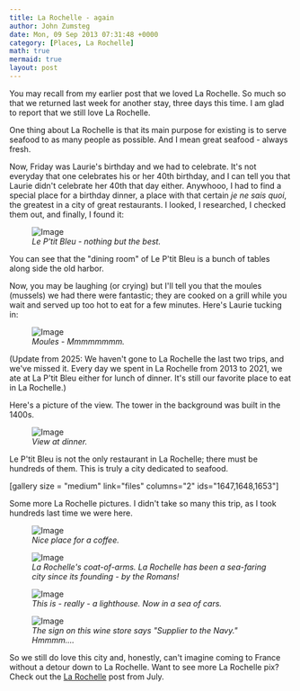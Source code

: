 ```yaml
---
title: La Rochelle - again
author: John Zumsteg
date: Mon, 09 Sep 2013 07:31:48 +0000
category: [Places, La Rochelle]
math: true
mermaid: true
layout: post
---
```

You may recall from my earlier post that we loved La Rochelle. So much so that we returned last week for another stay, three days this time. I am glad to report that we still love La Rochelle.

One thing about La Rochelle is that its main purpose for existing is to serve seafood to as many people as possible. And I mean great seafood - always fresh.

Now, Friday was Laurie's birthday and we had to celebrate. It's not everyday that one celebrates his or her 40th birthday, and I can tell you that Laurie didn't celebrate her 40th that day either. Anywhooo, I had to find a special place for a birthday dinner, a place with that certain <em>je ne sais quoi</em>, the greatest in a city of great restaurants. I looked, I researched, I checked them out, and finally, I found it:

<figure>
	<img class = "landscape" src="{{"/assets/images/2013/09/DSC04037.jpg" | prepend: site.baseurl  }}" alt="Image" />
	<figcaption><em>Le P'tit Bleu - nothing but the best.</em></figcaption>
</figure>



You can see that the "dining room" of Le P'tit Bleu is a bunch of tables along side the old harbor.

Now, you may be laughing (or crying) but I'll tell you that the moules (mussels) we had there were fantastic; they are cooked on a grill while you wait and served up too hot to eat for a few minutes. Here's Laurie tucking in:

<figure>	
<img class = "portrait" src="{{"/assets/images/2013/09/DSC04031.jpg" | prepend: site.baseurl  }}" alt="Image" />
	<figcaption><em>Moules - Mmmmmmmm.</em></figcaption>
</figure>

(Update from 2025: We haven't gone to La Rochelle the last two trips, and we've missed it. Every day we spent in La Rochelle from 2013 to 2021, we ate at La P'tit Bleu either for lunch of dinner. It's still our favorite place to eat in La Rochelle.)

Here's a picture of the view. The tower in the background was built in the 1400s.

<figure>
	<img class = "landscape" src="{{"/assets/images/2013/09/DSC04034.jpg" | prepend: site.baseurl  }}" alt="Image" />
	<figcaption><em>View at dinner.</em></figcaption>
</figure>



Le P'tit Bleu is not the only restaurant in La Rochelle; there must be hundreds of them. This is truly a city dedicated to seafood.

[gallery size = "medium" link="files" columns="2" ids="1647,1648,1653"]

Some more La Rochelle pictures. I didn't take so many this trip, as I took hundreds last time we were here.

<figure>	<img class = "portrait" src="{{"/assets/images/2013/09/DSC04053.jpg" | prepend: site.baseurl  }}" alt="Image" />
	<figcaption><em>Nice place for a coffee.</em></figcaption>
</figure>



<figure>	<img class = "portrait" src="{{"/assets/images/2013/09/DSC04049.jpg" | prepend: site.baseurl  }}" alt="Image" />
	<figcaption><em>La Rochelle's coat-of-arms. La Rochelle has been a sea-faring city since its founding - by the Romans!</em></figcaption>
</figure>



<figure>
	<img class = "landscape" src="{{"/assets/images/2013/09/DSC04044.jpg" | prepend: site.baseurl  }}" alt="Image" />
	<figcaption><em>This is - really - a lighthouse. Now in a sea of cars.</em></figcaption>
</figure>



<figure>	<img class = "portrait" src="{{"/assets/images/2013/09/DSC04056.jpg" | prepend: site.baseurl  }}" alt="Image" />
	<figcaption><em>The sign on this wine store says "Supplier to the Navy." Hmmmm....</em></figcaption>
</figure>



So we still do love this city and, honestly, can't imagine coming to France without a detour down to La Rochelle. Want to see more La Rochelle pix? Check out the <a href="http://zumsteg.us/?p=769" title="La Rochelle">La Rochelle</a> post from July. 
